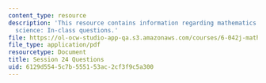 ```yaml
---
content_type: resource
description: 'This resource contains information regarding mathematics for computer
  science: In-class questions.'
file: https://ol-ocw-studio-app-qa.s3.amazonaws.com/courses/6-042j-mathematics-for-computer-science-spring-2015/6129d5545c7b555153ac2cf3f9c5a300_MIT6_042JS15_cp24.pdf
file_type: application/pdf
resourcetype: Document
title: Session 24 Questions
uid: 6129d554-5c7b-5551-53ac-2cf3f9c5a300
---
```


